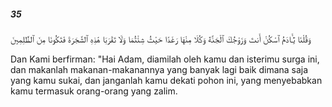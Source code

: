 ##### 35

<span class="ayah">وَقُلْنَا يَٰٓـَٔادَمُ ٱسْكُنْ أَنتَ وَزَوْجُكَ ٱلْجَنَّةَ وَكُلَا مِنْهَا رَغَدًا حَيْثُ شِئْتُمَا وَلَا تَقْرَبَا هَٰذِهِ ٱلشَّجَرَةَ فَتَكُونَا مِنَ ٱلظَّٰلِمِينَ</span>

<span class="ayah_translation">Dan Kami berfirman: "Hai Adam, diamilah oleh kamu dan isterimu surga ini, dan makanlah makanan-makanannya yang banyak lagi baik dimana saja yang kamu sukai, dan janganlah kamu dekati pohon ini, yang menyebabkan kamu termasuk orang-orang yang zalim.</span>
